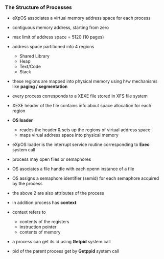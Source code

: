 ### The Structure of Processes
- eXpOS associates a virtual memory address space for each process
- contiguous memory address, starting from zero
- max limit of address space = 5120 (10 pages)
- address space partitioned into 4 regions

    - Shared Library
    - Heap
    - Text/Code
    - Stack

- these regions are mapped into physical memory using h/w mechanisms like **paging / segmentation**
- every process corresponds to a XEXE file stored in XFS file system
- XEXE header of the file contains info about space allocation for each region
- **OS loader**
    - reades the header & sets up the regions of virtual address space
    - maps virual address space into physical memory
- eXpOS loader is the interrupt service routine corresponding to **Exec** system call

- process may open files or semaphores
- OS asociates a file handle with each openn instance of a file
- OS assigns a semaphore identifier (semid) for each semaphore acquired by the process
- the above 2 are also attributes of the process
- in addition process has **context**
- context refers to
    - contents of the registers
    - instruction pointer
    - contents of memory

- a process can get its id using **Getpid** system call
- pid of the parent process get by **Getppid** system call